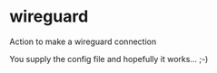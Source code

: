 # wireguard
Action to make a wireguard connection

You supply the config file and hopefully it works... ;-)
